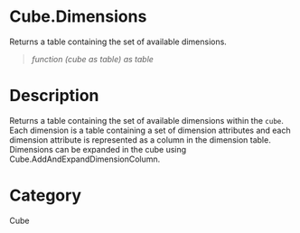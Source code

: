 ﻿# Cube.Dimensions
Returns a table containing the set of available dimensions.
> _function (cube as table) as table_
# Description 
Returns a table containing the set of available dimensions within the <code>cube</code>. Each dimension is a table containing a set of dimension attributes and each dimension attribute is represented as a column in the dimension table. Dimensions can be expanded in the cube using Cube.AddAndExpandDimensionColumn. 
# Category 
Cube
